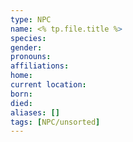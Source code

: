 ```yaml
---
type: NPC
name: <% tp.file.title %>
species: 
gender: 
pronouns: 
affiliations: 
home: 
current location:
born: 
died: 
aliases: []
tags: [NPC/unsorted]
---
```


